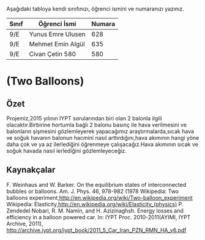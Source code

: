 

Aşağıdaki tabloya kendi sınıfınızı, öğrenci ismini ve numaranızı yazınız. 

Sınıf | Öğrenci İsmi  | Numara
-------|----------------|--------
9/E    | Yunus Emre Ulusen | 628
9/E    | Mehmet Emin Algül | 635
9/E    | Civan Çetin 580   |580

#  (Two Balloons)
## Özet
Projemiz,2015 yılının IYPT sorularından biri olan 2 balonla ilgili olacaktır.Birbirine hortumla bağlı 2 balonu basınç ile hava verilmesini ve balonların şişmesini gözlemleyerek yapacağımız araştırmalarda,sıcak hava ve soğuk havanın balonun hacmini nasıl arttırdığını,hava akımının hangi yöne daha çok ve ya az ilerlediğini öğrenmeye çalışacağız.Hava akımının sıcak ve soğuk havada nasıl ierlediğini gözlemleyeceğiz.

## Kaynakçalar  
F. Weinhaus and W. Barker. On the equilibrium states of interconnected bubbles or balloons. Am. J. Phys. 
46, 978-982 (1978
Wikipedia: Two balloons experiment,http://en.wikipedia.org/wiki/Two-balloon_experiment
Wikipedia: Elasticity,http://en.wikipedia.org/wiki/Elasticity_(physics)
P. Zendedel Nobari, R. M. Namin, and H. Azizinaghsh. Energy losses and efficiency in a balloon powered car. In: IYPT Proc. 2010-2011(AYIMI, IYPT Archive, 2011), http://archive.iypt.org/iypt_book/2011_5_Car_Iran_PZN_RMN_HA_v6.pdf
